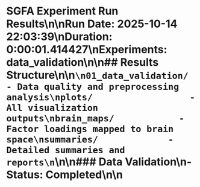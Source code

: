 # SGFA Experiment Run Results\n\n**Run Date:** 2025-10-14 22:03:39\n**Duration:** 0:00:01.414427\n**Experiments:** data_validation\n\n## Results Structure\n\n```\n01_data_validation/     - Data quality and preprocessing analysis\nplots/                  - All visualization outputs\nbrain_maps/            - Factor loadings mapped to brain space\nsummaries/             - Detailed summaries and reports\n```\n\n### Data Validation\n- Status: Completed\n\n